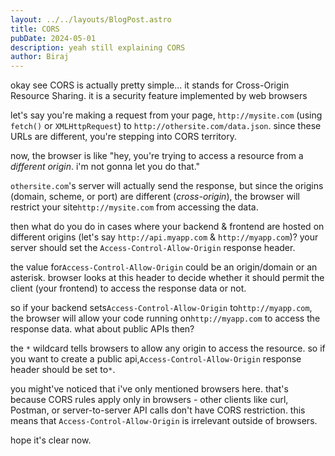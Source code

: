 ```yaml
---
layout: ../../layouts/BlogPost.astro
title: CORS
pubDate: 2024-05-01
description: yeah still explaining CORS
author: Biraj
---
```


okay see CORS is actually pretty simple... it stands for Cross-Origin Resource Sharing. it is a security feature
implemented by web browsers

let's say you're making a request from your page, `http://mysite.com` (using `fetch()` or `XMLHttpRequest`) to `http://othersite.com/data.json`. since these URLs are different, you're stepping into CORS territory.

now, the browser is like "hey, you're trying to access a resource from a _different origin_. i'm not gonna let you do that."

`othersite.com`'s server will actually send the response, but since the origins (domain, scheme, or port) are different (_cross-origin_), the browser will restrict your site`http://mysite.com` from accessing the data.

then what do you do in cases where your backend & frontend are hosted on different origins (let's say `http://api.myapp.com` & `http://myapp.com`)? your server should set the `Access-Control-Allow-Origin` response header.

the value for`Access-Control-Allow-Origin` could be an origin/domain or an asterisk. browser looks at this header to decide whether it should permit the client (your frontend) to access the response data or not.

so if your backend sets`Access-Control-Allow-Origin` to`http://myapp.com`, the browser will allow your code running on`http://myapp.com` to access the response data. what about public APIs then?

the `*` wildcard tells browsers to allow any origin to access the resource. so if you want to create a public api,`Access-Control-Allow-Origin` response header should be set to`*`.

you might've noticed that i've only mentioned browsers here. that's because CORS rules apply only in browsers - other clients like curl, Postman, or server-to-server API calls don't have CORS restriction. this means that `Access-Control-Allow-Origin` is irrelevant outside of browsers.

hope it's clear now.
